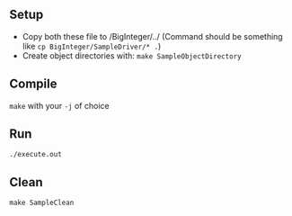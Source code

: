 ## Setup
- Copy both these file to <path to>/BigInteger/../ (Command should be something like `cp BigInteger/SampleDriver/* .`)
- Create object directories with: `make SampleObjectDirectory`

## Compile
`make` with your `-j` of choice

## Run
`./execute.out`

## Clean
`make SampleClean`
